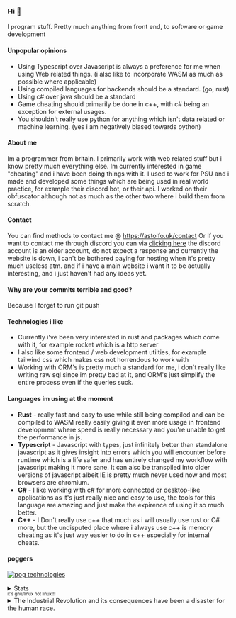 ### Hi 👋
<!-- HEY YOU!!! WHY ARE YOU LOOKING AT SRCCCC -->
I program stuff. 
Pretty much anything from front end, to software or game development


#### Unpopular opinions
- Using Typescript over Javascript is always a preference for me when using Web related things. (i also like to incorporate WASM as much as possible where applicable)
- Using compiled languages for backends should be a standard. (go, rust)
- Using c# over java should be a standard 
- Game cheating should primarily be done in c++, with c# being an exception for external usages.
- You shouldn't really use python for anything which isn't data related or machine learning. (yes i am negatively biased towards python)

#### About me
Im a programmer from britain. I primarily work with web related stuff but i know pretty much everything else. Im currently interested in game "cheating" and i have been doing things with it. I used to work for PSU and i made and developed some things which are being used in real world practice, for example their discord bot, or their api. I worked on their obfuscator although not as much as the other two where i build them from scratch.

#### Contact
You can find methods to contact me @ https://astolfo.uk/contact
Or if you want to contact me through discord you can via [clicking here](https://discordapp.com/users/644348720263200769/)
the discord account is an older account, do not expect a response and currently the website is down, i can't be bothered paying for hosting when it's pretty much useless atm.
and if i have a main website i want it to be actually interesting, and i just haven't had any ideas yet. 

#### Why are your commits terrible and good?
Because I forget to run git push

#### Technologies i like
- Currently i've been very interested in rust and packages which come with it, for example rocket which is a http server
- I also like some frontend / web development utilties, for example tailwind css which makes css not horrendous to work with
- Working with ORM's is pretty much a standard for me, i don't really like writing raw sql since im pretty bad at it, and ORM's just simplify the entire process even if the queries suck.

#### Languages im using at the moment
- **Rust** - really fast and easy to use while still being compiled and can be compiled to WASM really easily giving it even more usage in frontend development where speed is really necessary and you're unable to get the performance in js.
- **Typescript** - Javascript with types, just infinitely better than standalone javascript as it gives insight into errors which you will encounter before runtime which is a life safer and has entirely changed my workflow with javascript making it more sane. It can also be transpiled into older versions of javascript albeit IE is pretty much never used now and most browsers are chromium.
- **C#** - I like working with c# for more connected or desktop-like applications as it's just really nice and easy to use, the tools for this language are amazing and just make the expirence of using it so much better.
- **C++** - I Don't really use c++ that much as i will usually use rust or C# more, but the undisputed place where i always use c++ is memory cheating as it's just way easier to do in c++ especially for internal cheats.

#### poggers
[![pog technologies](https://skillicons.dev/icons?i=ts,wasm,svelte,rust,cpp,go,postgresql,prisma,tailwind,vscode)](https://skillicons.dev)


<!---


## Technologies that I know
### Programming languages
Javascript, Typescript, Lua, C#, C++, Python, Go, PHP
### Mark up languages 
CSS, Sass, HTML, MarkDown, Less
### Database softwares
Mysql, Postgres, MariaDB, Microsoft Access
### Operating systems
Windows 7-10, Ubuntu 18-20, Arch Linux
### Web frameworks
React, React Native, NextJS, Bootstrap, VueJS, NuxtJS

-->
<!---
xd
### Motivational Quote

[![image](https://cdn.discordapp.com/attachments/846116324157554698/875453674464362558/MingGwGotMeActinUnwise.png)](https://www.youtube.com/watch?v=dQw4w9WgXcQ)
-->
<details>
   <summary>Stats</summary>
   
   [![trophy](https://github-profile-trophy.vercel.app/?username=pozm&theme=dracula&margin-w=15&no-bg=true&margin-h=15)](https://www.youtube.com/watch?v=dQw4w9WgXcQ)
   
  [![Stats](https://github-readme-stats.vercel.app/api?show_icons=true&username=pozm&count_private=true&bg_color=414257&text_color=C9D1D9&title_color=D779BC&icon_color=B268A0&border_color=222222&border_radius=10&custom_title=Pozm's%20Statistics&include_all_commits=true)](https://www.youtube.com/watch?v=dQw4w9WgXcQ)
  
  [![Top Langs](https://github-readme-stats.vercel.app/api/top-langs?username=pozm&layout=compact&bg_color=414257&text_color=C9D1D9&title_color=D779BC&icon_color=B268A0&border_color=4B4959&border_radius=10&hide=css&custom_title=Pozm's%20Most%20Used%20Languages)](https://www.youtube.com/watch?v=dQw4w9WgXcQ)
  <sup><sub>I think I accidentally uploaded node modules...</sub></sup>
  
</details>
<sup><sub>it's gnu/linux not linux!!!</sub></sup>

<details>
   <summary>The Industrial Revolution and its consequences have been a disaster for the human race.</summary>
   The Industrial Revolution and its consequences have been a disaster for the human race. They have greatly increased the life-expectancy of those of us who live in “advanced” countries, but they have destabilized society, have made life unfulfilling, have subjected human beings to indignities, have led to widespread psychological suffering (in the Third World to physical suffering as well) and have inflicted severe damage on the natural world. The continued development of technology will worsen the situation. It will certainly subject human being to greater indignities and inflict greater damage on the natural world, it will probably lead to greater social disruption and psychological suffering, and it may lead to increased physical suffering even in “advanced” countries. The industrial-technological system may survive or it may break down. If it survives, it MAY eventually achieve a low level of physical and psychological suffering, but only after passing through a long and very painful period of adjustment and only at the cost of permanently reducing human beings and many other living organisms to engineered products and mere cogs in the social machine. Furthermore, if the system survives, the consequences will be inevitable: There is no way of reforming or modifying the system so as to prevent it from depriving people of dignity and autonomy. If the system breaks down the consequences will still be very painful. But the bigger the system grows the more disastrous the results of its breakdown will be, so if it is to break down it had best break down sooner rather than later. We therefore advocate a revolution against the industrial system. This revolution may or may not make use of violence; it may be sudden or it may be a relatively gradual process spanning a few decades. We can’t predict any of that. But we do outline in a very general way the measures that those who hate the industrial system should take in order to prepare the way for a revolution against that form of society. This is not to be a POLITICAL revolution. Its object will be to overthrow not governments but the economic and technological basis of the present society. In this article we give attention to only some of the negative developments that have grown out of the industrial-technological system. Other such developments we mention only briefly or ignore altogether. This does not mean that we regard these other developments as unimportant. For practical reasons we have to confine our discussion to areas that have received insufficient public attention or in which we have something new to say. For example, since there are well-developed environmental and wilderness movements, we have written very little about environmental degradation or the destruction of wild nature, even though we consider these to be highly important.
</details>
